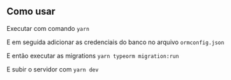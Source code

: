 ## Como usar
Executar com comando ``` yarn ```

E em seguida adicionar as credenciais do banco no arquivo ```ormconfig.json```

E então executar as migrations
``` yarn typeorm migration:run ```

E subir o servidor com
``` yarn dev ```
